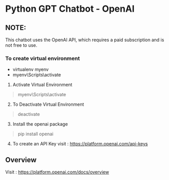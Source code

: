# Python GPT Chatbot - OpenAI

## NOTE:
This chatbot uses the OpenAI API, which requires a paid subscription and is not free to use.

### To create virtual environment
- virtualenv myenv
- myenv\Scripts\activate

1. Activate Virtual Environment
> myenv\Scripts\activate

2. To Deactivate Virtual Environment 
> deactivate

3. Install the openai package
> pip install openai

4. To create an API Key
visit : https://platform.openai.com/api-keys

## Overview
Visit : https://platform.openai.com/docs/overview
